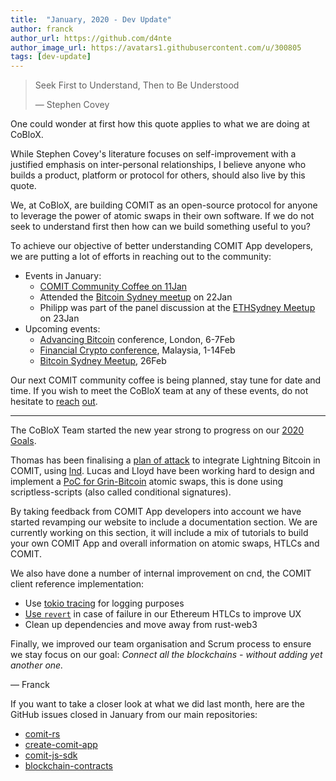 ```yaml
---
title:  "January, 2020 - Dev Update"
author: franck
author_url: https://github.com/d4nte
author_image_url: https://avatars1.githubusercontent.com/u/300805
tags: [dev-update]
---
```


> Seek First to Understand, Then to Be Understood
>
> — Stephen Covey

One could wonder at first how this quote applies to what we are doing at CoBloX.

While Stephen Covey's literature focuses on self-improvement with a justified emphasis on inter-personal relationships,
I believe anyone who builds a product, platform or protocol for others, should also live by this quote.

We, at CoBloX, are building COMIT as an open-source protocol for anyone to leverage the power of atomic swaps in their own software.
If we do not seek to understand first then how can we build something useful to you?

<!--truncate-->

To achieve our objective of better understanding COMIT App developers, we are putting a lot of efforts in reaching out to the community:

- Events in January:
  - [COMIT Community Coffee on 11Jan](https://youtube.com/watch?v=zo2-6XPB1M4)
  - Attended the [Bitcoin Sydney meetup](https://meetup.com/Bitcoin_Sydney/events/267743296/) on 22Jan
  - Philipp was part of the panel discussion at the [ETHSydney Meetup](https://meetup.com/ethsydney/events/267712163) on 23Jan
- Upcoming events:
  - [Advancing Bitcoin](https://advancingbitcoin.com) conference, London, 6-7Feb 
  - [Financial Crypto conference](https://fc20.ifca.ai/), Malaysia, 1-14Feb
  - [Bitcoin Sydney Meetup](https://meetup.com/Bitcoin_Sydney/events/268163844), 26Feb 

Our next COMIT community coffee is being planned, stay tune for date and time.
If you wish to meet the CoBloX team at any of these events, do not hesitate to [reach](https://twitter.com/comit_network) [out](mailto:hello@comit.network).

---

The CoBloX Team started the new year strong to progress on our [2020 Goals](2019-12-05-2020-COMIT-goals.md).

Thomas has been finalising a [plan of attack](https://github.com/comit-network/spikes/pull/50) to integrate Lightning Bitcoin in COMIT,
using [lnd](https://github.com/lightningnetwork/lnd/).
Lucas and Lloyd have been working hard to design and implement a [PoC for Grin-Bitcoin](https://github.com/comit-network/grin-btc-poc) atomic swaps,
this is done using scriptless-scripts (also called conditional signatures).

By taking feedback from COMIT App developers into account we have started revamping our website to include
a documentation section.
We are currently working on this section, it will include a mix of tutorials to build your own COMIT App and overall information on atomic swaps, HTLCs and COMIT.

We also have done a number of internal improvement on cnd, the COMIT client reference implementation:
- Use [tokio tracing](https://github.com/comit-network/comit-rs/pull/1957) for logging purposes
- [Use `revert`](https://github.com/comit-network/blockchain-contracts/pull/37) in case of failure in our Ethereum HTLCs to improve UX
- Clean up dependencies and move away from rust-web3

Finally, we improved our team organisation and Scrum process to ensure we stay focus on our goal: _Connect all the blockchains - without adding yet another one._

— Franck

If you want to take a closer look at what we did last month, here are the GitHub issues closed in January from our main repositories:

- [comit-rs](https://github.com/comit-network/comit-rs/issues?utf8=%E2%9C%93&q=is%3Aissue+sort%3Aupdated-desc+closed%3A2020-01-01..2020-01-31)
- [create-comit-app](https://github.com/comit-network/create-comit-app/issues?utf8=%E2%9C%93&q=is%3Aissue+sort%3Aupdated-desc+closed%3A2020-01-01..2020-01-31)
- [comit-js-sdk](https://github.com/comit-network/comit-js-sdk/issues?utf8=%E2%9C%93&q=is%3Aissue+sort%3Aupdated-desc+closed%3A2020-01-01..2020-01-31)
- [blockchain-contracts](https://github.com/comit-network/blockchain-contracts/issues?utf8=%E2%9C%93&q=is%3Aissue+sort%3Aupdated-desc+closed%3A2020-01-01..2020-01-31)
